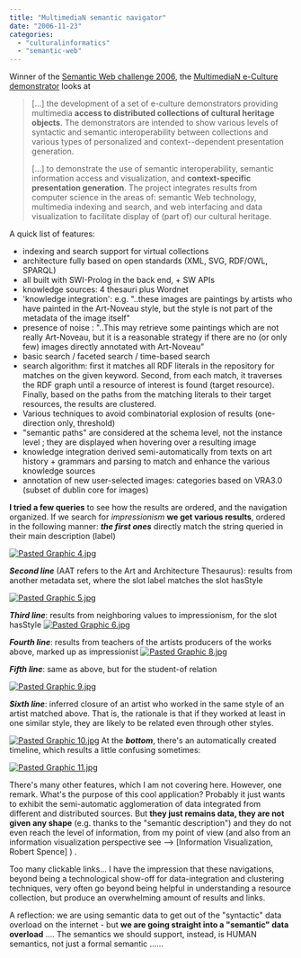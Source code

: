 ```yaml
---
title: "MultimediaN semantic navigator"
date: "2006-11-23"
categories: 
  - "culturalinformatics"
  - "semantic-web"
---
```


Winner of the [Semantic Web challenge 2006](http://challenge.semanticweb.org/), the [MultimediaN e-Culture demonstrator](http://e-culture.multimedian.nl/demo/search) looks at

> \[...\] the development of a set of e-culture demonstrators providing multimedia **access to distributed collections of cultural heritage objects**. The demonstrators are intended to show various levels of syntactic and semantic interoperability between collections and various types of personalized and context--dependent presentation generation.
> 
> \[...\] to demonstrate the use of semantic interoperability, semantic information access and visualization, and **context-specific presentation generation**. The project integrates results from computer science in the areas of: semantic Web technology, multimedia indexing and search, and web interfacing and data visualization to facilitate display of (part of) our cultural heritage.

A quick list of features:

- indexing and search support for virtual collections
- architecture fully based on open standards (XML, SVG, RDF/OWL, SPARQL)
- all built with SWI-Prolog in the back end, + SW APIs
- knowledge sources: 4 thesauri plus Wordnet
- 'knowledge integration': e.g. "..these images are paintings by artists who have painted in the Art-Noveau style, but the style is not part of the metadata of the image itself"
- presence of noise : "..This may retrieve some paintings which are not really Art-Noveau, but it is a reasonable strategy if there are no (or only few) images directly annotated with Art-Noveau"
- basic search / faceted search / time-based search
- search algorithm: first it matches all RDF literals in the repository for matches on the given keyword. Second, from each match, it traverses the RDF graph until a resource of interest is found (target resource). Finally, based on the paths from the matching literals to their target resources, the results are clustered.
- Various techniques to avoid combinatorial explosion of results (one-direction only, threshold)
- "semantic paths" are considered at the schema level, not the instance level ; they are displayed when hovering over a resulting image
- knowledge integration derived semi-automatically from texts on art history + grammars and parsing to match and enhance the various knowledge sources
- annotation of new user-selected images: categories based on VRA3.0 (subset of dublin core for images)

**I tried a few queries** to see how the results are ordered, and the navigation organized. If we search for _impressionism_ **we get various results**, ordered in the following manner: **_the first ones_** directly match the string queried in their main description (label)

[![Pasted Graphic 4.jpg](/media/static/blog_img/Pasted%20Graphic%204.jpg)](http://people.kmi.open.ac.uk/mikele/blog/wp-content/uploads/2006/11/Pasted%20Graphic%204.jpg "Pasted Graphic 4.jpg")

**_Second line_** (AAT refers to the Art and Architecture Thesaurus): results from another metadata set, where the slot label matches the slot hasStyle

[![Pasted Graphic 5.jpg](/media/static/blog_img/Pasted%20Graphic%205.jpg)](http://people.kmi.open.ac.uk/mikele/blog/wp-content/uploads/2006/11/Pasted%20Graphic%205.jpg "Pasted Graphic 5.jpg")

_**Third line**_: results from neighboring values to impressionism, for the slot hasStyle [![Pasted Graphic 6.jpg](/media/static/blog_img/Pasted%20Graphic%206.jpg)](http://people.kmi.open.ac.uk/mikele/blog/wp-content/uploads/2006/11/Pasted%20Graphic%206.jpg "Pasted Graphic 6.jpg")

_**Fourth line**_: results from teachers of the artists producers of the works above, marked up as impressionist [![Pasted Graphic 8.jpg](/media/static/blog_img/Pasted%20Graphic%208.jpg)](http://people.kmi.open.ac.uk/mikele/blog/wp-content/uploads/2006/11/Pasted%20Graphic%208.jpg "Pasted Graphic 8.jpg")

_**Fifth line**_: same as above, but for the student-of relation

[![Pasted Graphic 9.jpg](/media/static/blog_img/Pasted%20Graphic%209.jpg)](http://people.kmi.open.ac.uk/mikele/blog/wp-content/uploads/2006/11/Pasted%20Graphic%209.jpg "Pasted Graphic 9.jpg")

_**Sixth line**_: inferred closure of an artist who worked in the same style of an artist matched above. That is, the rationale is that if they worked at least in one similar style, they are likely to be related even through other styles.

[](http://people.kmi.open.ac.uk/mikele/blog/wp-content/uploads/2006/11/Pasted%20Graphic%2010.jpg "Pasted Graphic 10.jpg")[![Pasted Graphic 10.jpg](/media/static/blog_img/Pasted%20Graphic%2010.jpg)](http://people.kmi.open.ac.uk/mikele/blog/wp-content/uploads/2006/11/Pasted%20Graphic%2010.jpg "Pasted Graphic 10.jpg") At the _**bottom**_, there's an automatically created timeline, which results a little confusing sometimes:

[![Pasted Graphic 11.jpg](/media/static/blog_img/Pasted%20Graphic%2011.jpg)](http://people.kmi.open.ac.uk/mikele/blog/wp-content/uploads/2006/11/Pasted%20Graphic%2011.jpg "Pasted Graphic 11.jpg")

There's many other features, which I am not covering here. However, one remark. What's the purpose of this cool application? Probably it just wants to exhibit the semi-automatic agglomeration of data integrated from different and distributed sources. But **they just remains data, they are not given any shape** (e.g. thanks to the "semantic description") and they do not even reach the level of information, from my point of view (and also from an information visualization perspective see --> \[Information Visualization, Robert Spence\] ) .

Too many clickable links... I have the impression that these navigations, beyond being a technological show-off for data-integration and clustering techniques, very often go beyond being helpful in understanding a resource collection, but produce an overwhelming amount of results and links.

A reflection: we are using semantic data to get out of the "syntactic" data overload on the internet - but **we are going straight into a "semantic" data overload** .... The semantics we should support, instead, is HUMAN semantics, not just a formal semantic ......
